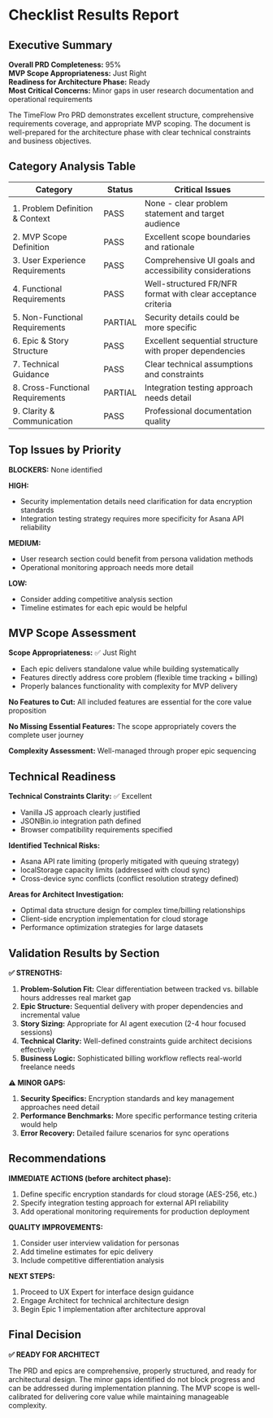 # Checklist Results Report

## Executive Summary

**Overall PRD Completeness:** 95%  
**MVP Scope Appropriateness:** Just Right  
**Readiness for Architecture Phase:** Ready  
**Most Critical Concerns:** Minor gaps in user research documentation and operational requirements

The TimeFlow Pro PRD demonstrates excellent structure, comprehensive requirements coverage, and appropriate MVP scoping. The document is well-prepared for the architecture phase with clear technical constraints and business objectives.

## Category Analysis Table

| Category                         | Status  | Critical Issues |
| -------------------------------- | ------- | --------------- |
| 1. Problem Definition & Context  | PASS    | None - clear problem statement and target audience |
| 2. MVP Scope Definition          | PASS    | Excellent scope boundaries and rationale |
| 3. User Experience Requirements  | PASS    | Comprehensive UI goals and accessibility considerations |
| 4. Functional Requirements       | PASS    | Well-structured FR/NFR format with clear acceptance criteria |
| 5. Non-Functional Requirements   | PARTIAL | Security details could be more specific |
| 6. Epic & Story Structure        | PASS    | Excellent sequential structure with proper dependencies |
| 7. Technical Guidance            | PASS    | Clear technical assumptions and constraints |
| 8. Cross-Functional Requirements | PARTIAL | Integration testing approach needs detail |
| 9. Clarity & Communication       | PASS    | Professional documentation quality |

## Top Issues by Priority

**BLOCKERS:** None identified

**HIGH:** 
- Security implementation details need clarification for data encryption standards
- Integration testing strategy requires more specificity for Asana API reliability

**MEDIUM:**
- User research section could benefit from persona validation methods
- Operational monitoring approach needs more detail

**LOW:**
- Consider adding competitive analysis section
- Timeline estimates for each epic would be helpful

## MVP Scope Assessment

**Scope Appropriateness:** ✅ Just Right
- Each epic delivers standalone value while building systematically
- Features directly address core problem (flexible time tracking + billing)
- Properly balances functionality with complexity for MVP delivery

**No Features to Cut:** All included features are essential for the core value proposition

**No Missing Essential Features:** The scope appropriately covers the complete user journey

**Complexity Assessment:** Well-managed through proper epic sequencing

## Technical Readiness

**Technical Constraints Clarity:** ✅ Excellent
- Vanilla JS approach clearly justified
- JSONBin.io integration path defined
- Browser compatibility requirements specified

**Identified Technical Risks:**
- Asana API rate limiting (properly mitigated with queuing strategy)
- localStorage capacity limits (addressed with cloud sync)
- Cross-device sync conflicts (conflict resolution strategy defined)

**Areas for Architect Investigation:**
- Optimal data structure design for complex time/billing relationships
- Client-side encryption implementation for cloud storage
- Performance optimization strategies for large datasets

## Validation Results by Section

**✅ STRENGTHS:**
1. **Problem-Solution Fit:** Clear differentiation between tracked vs. billable hours addresses real market gap
2. **Epic Structure:** Sequential delivery with proper dependencies and incremental value
3. **Story Sizing:** Appropriate for AI agent execution (2-4 hour focused sessions)
4. **Technical Clarity:** Well-defined constraints guide architect decisions effectively
5. **Business Logic:** Sophisticated billing workflow reflects real-world freelance needs

**⚠️ MINOR GAPS:**
1. **Security Specifics:** Encryption standards and key management approaches need detail
2. **Performance Benchmarks:** More specific performance testing criteria would help
3. **Error Recovery:** Detailed failure scenarios for sync operations

## Recommendations

**IMMEDIATE ACTIONS (before architect phase):**
1. Define specific encryption standards for cloud storage (AES-256, etc.)
2. Specify integration testing approach for external API reliability
3. Add operational monitoring requirements for production deployment

**QUALITY IMPROVEMENTS:**
1. Consider user interview validation for personas
2. Add timeline estimates for epic delivery
3. Include competitive differentiation analysis

**NEXT STEPS:**
1. Proceed to UX Expert for interface design guidance
2. Engage Architect for technical architecture design
3. Begin Epic 1 implementation after architecture approval

## Final Decision

**✅ READY FOR ARCHITECT**

The PRD and epics are comprehensive, properly structured, and ready for architectural design. The minor gaps identified do not block progress and can be addressed during implementation planning. The MVP scope is well-calibrated for delivering core value while maintaining manageable complexity.

